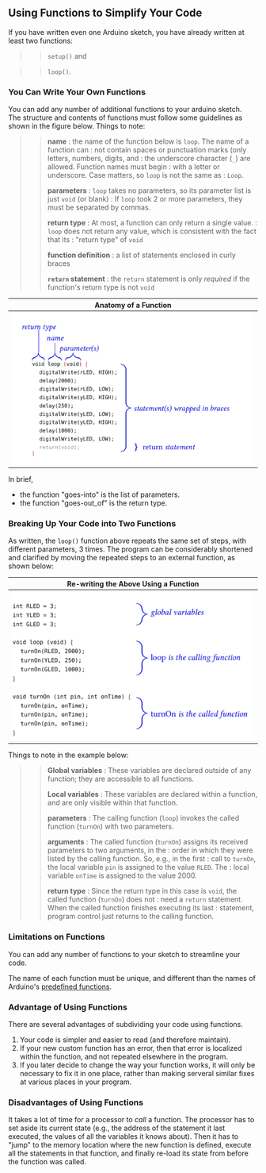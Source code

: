 ## Using Functions to Simplify Your Code ##

If you have written even one Arduino sketch, you have already written at least
two functions:  

> >   `setup()` and 

> >   `loop()`.  

### You Can Write Your Own Functions ###

You can add any number of additional functions to your arduino sketch.  
The structure and contents of functions must follow some guidelines
as shown in the figure below.  Things to note:

> > **name**
> > : the name of the function below is `loop`.  The name of a function can
> > : not contain spaces or punctuation marks (only letters, numbers, digits, and
> > : the underscore character (`_`) are allowed.  Function names must begin
> > : with a letter or underscore.  Case matters, so `loop` is not the same as
> > : `Loop`. 
> > 
> > **parameters**
> > : `loop` takes no parameters, so its parameter list is just `void` (or blank)
> > : If `loop` took 2 or more parameters, they must be separated by commas.
> > 
> > **return type**
> > : At most, a function can only return a single value.
> > : `loop` does not return any value, which is consistent with the fact that its
> > : "return type" of `void`
> > 
> > **function definition**
> > : a list of statements enclosed in curly braces
> > 
> > **`return` statement**
> > : the `return` statement is only *required* if the function's return type is not `void` 

| Anatomy of a Function                 |
|:-------------------------------------:|
|![](images/anatomy-function.png)       |

In brief,
* the function "goes-into" is the list of parameters.
* the function "goes-out_of" is the return type.

### Breaking Up Your Code into Two Functions ###

As written, the `loop()` function above repeats the same set of steps, with
different parameters, 3 times.  The program can be considerably shortened and
clarified by moving the repeated steps to an external function, as shown below:

| Re-writing the Above Using a Function |
|:-------------------------------------:|
|![](images/calling.png)                |

Things to note in the example below:

> > **Global variables**
> > : These variables are declared outside of any function; they are accessible to all functions.
> > 
> > **Local variables**
> > : These variables are declared within a function, and are only visible within that function.
> > 
> > **parameters**
> > : The calling function (`loop`) invokes the called function (`turnOn`) with two parameters.
> > 
> > **arguments**
> > : The called function (`turnOn`) assigns its received parameters to two arguments, in the
> > : order in which they were listed by the calling function.  So, e.g., in the first
> > : call to `turnOn`, the local variable `pin` is assigned to the value `RLED`.  The 
> > : local variable `onTime` is assigned to the value 2000. 
> > 
> > **return type**
> > : Since the return type in this case is `void`, the called function (`turnOn`) does not
> > : need a `return` statement.  When the called function finishes executing its last 
> > : statement, program control just returns to the calling function.

### Limitations on Functions ###

You can add any number of functions to your sketch to streamline your code.  

The name of each function must be unique, and different than the names of
Arduino's [predefined functions](https://www.arduino.cc/en/Reference/HomePage).

### Advantage of Using Functions ###

There are several advantages of subdividing your code using functions.

1.  Your code is simpler and easier to read (and therefore maintain).
2.  If your new custom function has an error, then that error is localized within the function,
and not repeated elsewhere in the program.
3.  If you later decide to change the way your function works, it will only
be necessary to fix it in one place, rather than making serveral similar fixes at
various places in your program.

### Disadvantages of Using Functions ###

It takes a lot of time for a processor to *call* a function.  The
processor has to set aside its current state (e.g., the address of the statement 
it last executed, the values of all the variables it knows about).  Then it 
has to "jump" to the memory location where the new function is defined, 
execute all the statements in that function, and finally re-load its state 
from before the function was called. 

